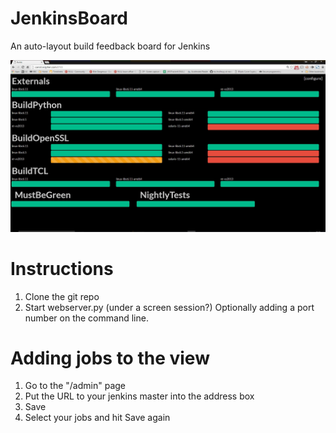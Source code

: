 # JenkinsBoard
An auto-layout build feedback board for Jenkins

![Screenshot of Builds](screenshot.jpg)

# Instructions
1. Clone the git repo
2. Start webserver.py (under a screen session?) Optionally adding a port number on the command line.

# Adding jobs to the view
1. Go to the "/admin" page
2. Put the URL to your jenkins master into the address box
3. Save
4. Select your jobs and hit Save again
